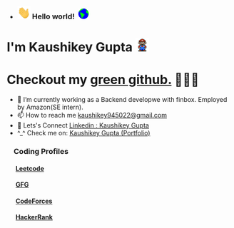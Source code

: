 - ### <img src="https://github.com/XenoCod/XenoCod/blob/main/gifs/Hi.gif" width="29" height="29"> **Hello world!** &nbsp;<img src="https://github.com/XenoCod/XenoCod/blob/main/gifs/Earth.gif" width="24" height="24">
# I'm Kaushikey Gupta&nbsp;<img src="https://github.com/XenoCod/XenoCod/blob/main/gifs/Mario_Hello_Big.gif" width="30" height="30"> 
# Checkout my <a href="https://github.com/Kaushikey1?tab=overview" target="_blank"> green github.</a> 👨🏻‍💻
- 🌱 I’m currently working as a Backend developwe with finbox. Employed by Amazon(SE intern).
- 📫 How to reach me <a href="mailto:kaushikey945022@gmail.com" target="_blank">kaushikey945022@gmail.com</a>
- 👀 Lets's Connect <a href="https://www.linkedin.com/in/kaushikey-gupta-628984192/" target="_blank">Linkedin : Kaushikey Gupta</a>
- ^_^ Check me on: <a href="https://kaushikey.github.io/portfolio_me/" target="_blank"> Kaushikey Gupta (Portfolio) </a> 
<!---
kaushikey/kaushikey is a ✨ special ✨ repository because its `README.md` (this file) appears on your GitHub profile.
You can click the Preview link to take a look at your changes.
--->
<h3> &nbsp &nbsp Coding Profiles</h3>
<h4>&nbsp &nbsp &nbsp <a href="https://leetcode.com/kaushikey_g/" target="_blank">  Leetcode </a></h4>
<h4>&nbsp &nbsp &nbsp <a href="https://auth.geeksforgeeks.org/user/kaushikey945022/" target="_blank">  GFG </a></h4>
<h4>&nbsp &nbsp &nbsp <a href="https://codeforces.com/profile/kaushikey945022" target="_blank"> CodeForces </a></h4>
<h4>&nbsp &nbsp &nbsp <a href="https://www.hackerrank.com/kaushikey945022" target="_blank">  HackerRank </a></h4>

